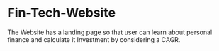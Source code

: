 # Fin-Tech-Website
The Website has a landing page so that user can learn about personal finance and calculate it Investment by considering a CAGR.
